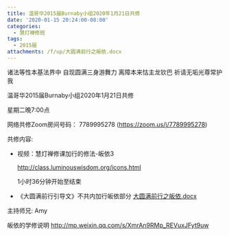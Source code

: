```yaml
---
title: 温哥华2015届Burnaby小组2020年1月21日共修
date: '2020-01-15 20:24:00-08:00'
categories:
  - 慧灯禅修班
tags:
  - 2015届
attachments: /f/up/大圆满前行之皈依.docx
---
```

诸法等性本基法界中 自现圆满三身游舞力 离障本来怙主龙钦巴 祈请无垢光尊常护我

温哥华2015届Burnaby小组2020年1月21日共修 

星期二晚7:00点 

网络共修Zoom房间号码： 7789995278 (<https://zoom.us/j/7789995278>)

共修内容: 

- 视频：慧灯禅修课加行的修法-皈依3[](http://class.luminouswisdom.org/icons.html)

    <http://class.luminouswisdom.org/icons.html>

    1小时36分钟开始至结束

- 《大圆满前行引导文》不共内加行皈依部分 [大圆满前行之皈依.docx](http://huidengchanxiu.net/hdv/f/up/大圆满前行之皈依.docx)

主持师兄: Amy

皈依的学修说明 <http://mp.weixin.qq.com/s/XmrAn9RMp_REVuxJFyt9uw>
